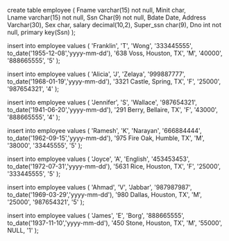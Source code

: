 create table employee
(
    Fname       varchar(15)         not null,
    Minit       char,  
    Lname       varchar(15)         not null,
    Ssn         Char(9)             not null,
    Bdate       Date,
    Address     Varchar(30),
    Sex         char,
    salary      decimal(10,2),
    Super_ssn   char(9),
    Dno         int                 not null,
    primary key(Ssn)
);

insert into employee values
(
    'Franklin',
    'T',
    'Wong',
    '333445555',
    to_date('1955-12-08','yyyy-mm-dd'),
    '638 Voss, Houston, TX',
    'M',
    '40000',
    '888665555',
    '5'
);

insert into employee values
(
    'Alicia',
    'J',
    'Zelaya',
    '999887777',
    to_date('1968-01-19','yyyy-mm-dd'),
    '3321 Castle, Spring, TX',
    'F',
    '25000',
    '987654321',
    '4'
);

insert into employee values
(
    'Jennifer',
    'S',
    'Wallace',
    '987654321',
    to_date('1941-06-20','yyyy-mm-dd'),
    '291 Berry, Bellaire, TX',
    'F',
    '43000',
    '888665555',
    '4'
);

insert into employee values
(
    'Ramesh',
    'K',
    'Narayan',
    '666884444',
    to_date('1962-09-15','yyyy-mm-dd'),
    '975 Fire Oak, Humble, TX',
    'M',
    '38000',
    '33445555',
    '5'
);

insert into employee values
(
    'Joyce',
    'A',
    'English',
    '453453453',
    to_date('1972-07-31','yyyy-mm-dd'),
    '5631 Rice, Houston, TX',
    'F',
    '25000',
    '333445555',
    '5'
);

insert into employee values
(
    'Ahmad',
    'V',
    'Jabbar',
    '987987987',
    to_date('1969-03-29','yyyy-mm-dd'),
    '980 Dallas, Houston, TX',
    'M',
    '25000',
    '987654321',
    '5'
);

insert into employee values
(
    'James',
    'E',
    'Borg',
    '888665555',
    to_date('1937-11-10','yyyy-mm-dd'),
    '450 Stone, Houston, TX',
    'M',
    '55000',
    NULL,
    '1'
);